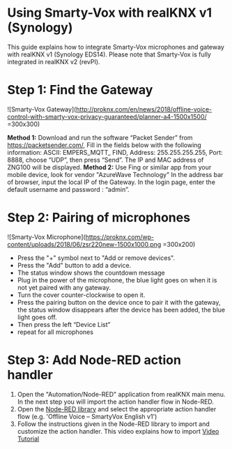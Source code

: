 # Using Smarty-Vox with realKNX v1 (Synology)

This guide explains how to integrate Smarty-Vox microphones and gateway with realKNX v1 (Synology EDS14). 
Please note that Smarty-Vox is fully integrated in realKNX v2 (revPI).

# Step 1: Find the Gateway
![Smarty-Vox Gateway](http://proknx.com/en/news/2018/offline-voice-control-with-smarty-vox-privacy-guaranteed/planner-a4-1500x1500/ =300x300)

**Method 1:** Download and run the software “Packet Sender” from https://packetsender.com/,
Fill in the fields below with the following information:
ASCII: EMPERS_MQTT_ FIND, Address: 255.255.255.255, Port: 8888, choose
“UDP”, then press “Send”.
The IP and MAC address of ZNG100 will be displayed.
**Method 2:** Use Fing or similar app from your mobile device, look for vendor "AzureWave Technology"
In the address bar of browser, input the local IP of the Gateway. In the login
page, enter the default username and password : “admin”.

# Step 2: Pairing of microphones 
![Smarty-Vox Microphone](https://proknx.com/wp-content/uploads/2018/06/zsr220new-1500x1000.png =300x200)

 - Press the "+" symbol next to "Add or remove devices".
 - Press the "Add" button to add a device.
 - The status window shows the countdown message
 - Plug in the power of the microphone,  the blue light goes on when it is not yet paired with any gateway. 
- Turn the cover counter-clockwise to open it. 
- Press the pairing button on the device once to pair it with the gateway, the status window disappears after the device has been added, the blue light goes off.
- Then press the left “Device List”
- repeat for all microphones

# Step 3: Add Node-RED action handler
1.  Open the  "Automation/Node-RED"  application from realKNX main menu. In the next step you will import the action handler flow in Node-RED.
2.  Open the  [Node-RED library](https://proknx.com/en/node-red-app/#node-red+s:smartyvox)  and select the appropriate action handler flow (e.g. 'Offline Voice – SmartyVox English v1')
3.  Follow the instructions given in the Node-RED library to import and customize the action handler. This video explains how to import  [Video Tutorial](https://screencast-o-matic.com/watch/cFVT63oOVU)

<!--stackedit_data:
eyJoaXN0b3J5IjpbLTM4Njk2OTU3OSwzMzE3NjAyOTksNTY4OD
A0ODgxLC0yMjgwODY0NjldfQ==
-->